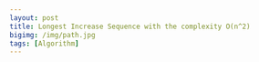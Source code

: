 ```yaml
---
layout: post
title: Longest Increase Sequence with the complexity O(n^2)
bigimg: /img/path.jpg
tags: [Algorithm]
---
```


